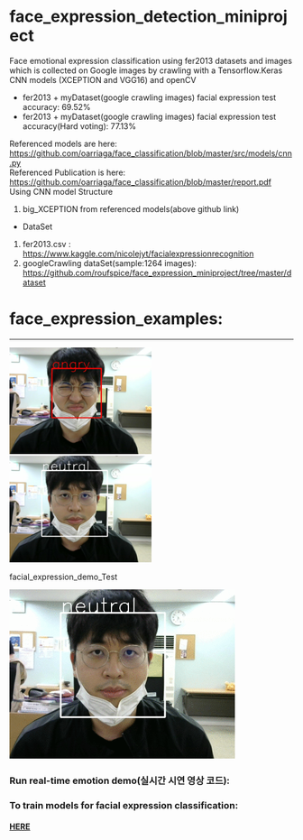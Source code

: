 # face_expression_detection_miniproject

Face emotional expression classification using fer2013 datasets and images which is collected on Google images by crawling with a Tensorflow.Keras CNN models (XCEPTION and VGG16) and openCV

-  fer2013 + myDataset(google crawling images) facial expression test accuracy: 69.52%
-  fer2013 + myDataset(google crawling images) facial expression test accuracy(Hard voting): 77.13%



Referenced models are here: https://github.com/oarriaga/face_classification/blob/master/src/models/cnn.py</br>
Referenced Publication is here: https://github.com/oarriaga/face_classification/blob/master/report.pdf</br>
Using CNN model Structure
1) big_XCEPTION from referenced models(above github link)



+ DataSet
1) fer2013.csv : https://www.kaggle.com/nicolejyt/facialexpressionrecognition
2) googleCrawling dataSet(sample:1264 images): https://github.com/roufspice/face_expression_miniproject/tree/master/dataset



# face_expression_examples:
---------------------------
<div>
<img src="https://github.com/roufspice/face_expression_miniproject/blob/master/images/angry_01.jpg" width="50%"></img>
<img src="https://github.com/roufspice/face_expression_miniproject/blob/master/images/neurtral_01.jpg" width="50%"></img>
</div>
<p>facial_expression_demo_Test</p>
<div>
<img src="https://github.com/roufspice/face_expression_miniproject/blob/master/images/openCV_demo.gif"></img>
</div>


### Run real-time emotion demo(실시간 시연 영상 코드):


### To train models for facial expression classification: 
<a href="https://github.com/roufspice/face_expression_miniproject/tree/master/src/models"><h4>HERE</h4></a>





